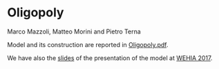 # Oligopoly


Marco Mazzoli, Matteo Morini and Pietro Terna

Model and its construction are reported in [Oligopoly.pdf](Oligopoly.pdf).

We have also the [slides](slides_of_a_presentazione_of_the_model.pdf) of the presentation of the model at [WEHIA 2017](http://www.wehia2017.com).
